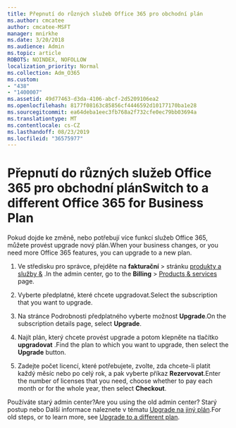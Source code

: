 ```yaml
---
title: Přepnutí do různých služeb Office 365 pro obchodní plán
ms.author: cmcatee
author: cmcatee-MSFT
manager: mnirkhe
ms.date: 3/20/2018
ms.audience: Admin
ms.topic: article
ROBOTS: NOINDEX, NOFOLLOW
localization_priority: Normal
ms.collection: Adm_O365
ms.custom:
- "438"
- "1400007"
ms.assetid: 49d77463-d3da-4106-abcf-2d5209106ea2
ms.openlocfilehash: 8177f08163c85856cf4446592d10177170ba1e28
ms.sourcegitcommit: ea64deba1eec3fb768a2f732cfe0ec79bb03694a
ms.translationtype: MT
ms.contentlocale: cs-CZ
ms.lasthandoff: 08/23/2019
ms.locfileid: "36575977"
---
```

# <a name="switch-to-a-different-office-365-for-business-plan"></a><span data-ttu-id="6aedd-102">Přepnutí do různých služeb Office 365 pro obchodní plán</span><span class="sxs-lookup"><span data-stu-id="6aedd-102">Switch to a different Office 365 for Business Plan</span></span>

<span data-ttu-id="6aedd-103">Pokud dojde ke změně, nebo potřebují více funkcí služeb Office 365, můžete provést upgrade nový plán.</span><span class="sxs-lookup"><span data-stu-id="6aedd-103">When your business changes, or you need more Office 365 features, you can upgrade to a new plan.</span></span>
  
1. <span data-ttu-id="6aedd-104">Ve středisku pro správce, přejděte na **fakturační** \> stránku [produkty a služby &](https://go.microsoft.com/fwlink/p/?linkid=842054) .</span><span class="sxs-lookup"><span data-stu-id="6aedd-104">In the admin center, go to the **Billing** \> [Products & services](https://go.microsoft.com/fwlink/p/?linkid=842054) page.</span></span>

2. <span data-ttu-id="6aedd-105">Vyberte předplatné, které chcete upgradovat.</span><span class="sxs-lookup"><span data-stu-id="6aedd-105">Select the subscription that you want to upgrade.</span></span>

3. <span data-ttu-id="6aedd-106">Na stránce Podrobnosti předplatného vyberte možnost **Upgrade**.</span><span class="sxs-lookup"><span data-stu-id="6aedd-106">On the subscription details page, select **Upgrade**.</span></span>

4. <span data-ttu-id="6aedd-107">Najít plán, který chcete provést upgrade a potom klepněte na tlačítko **upgradovat** .</span><span class="sxs-lookup"><span data-stu-id="6aedd-107">Find the plan to which you want to upgrade, then select the **Upgrade** button.</span></span>

5. <span data-ttu-id="6aedd-108">Zadejte počet licencí, které potřebujete, zvolte, zda chcete-li platit každý měsíc nebo po celý rok, a pak vyberte příkaz **Rezervovat**.</span><span class="sxs-lookup"><span data-stu-id="6aedd-108">Enter the number of licenses that you need, choose whether to pay each month or for the whole year, then select **Checkout**.</span></span>
   
<span data-ttu-id="6aedd-109">Používáte starý admin center?</span><span class="sxs-lookup"><span data-stu-id="6aedd-109">Are you using the old admin center?</span></span> <span data-ttu-id="6aedd-110">Starý postup nebo Další informace naleznete v tématu [Upgrade na jiný plán](https://docs.microsoft.com/office365/admin/subscriptions-and-billing/upgrade-to-different-plan).</span><span class="sxs-lookup"><span data-stu-id="6aedd-110">For old steps, or to learn more, see [Upgrade to a different plan](https://docs.microsoft.com/office365/admin/subscriptions-and-billing/upgrade-to-different-plan).</span></span>  